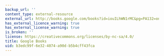 ```yaml
---
backup_url: ''
content_type: external-resource
external_url: http://books.google.com/books?id=iouILhWN1rMC&pg=PA132=onepage
has_external_licence_warning: true
has_external_license_warning: true
is_broken: ''
license: https://creativecommons.org/licenses/by-nc-sa/4.0/
title: Google Books
uid: b3edc99f-6e32-4074-a90d-b5b4cff43fca
---
```

